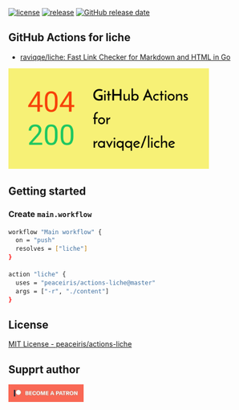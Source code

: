 [![license](https://img.shields.io/github/license/peaceiris/actions-liche.svg)](https://github.com/peaceiris/actions-liche/blob/master/LICENSE)
[![release](https://img.shields.io/github/release/peaceiris/actions-liche.svg)](https://github.com/peaceiris/actions-liche/releases/latest)
[![GitHub release date](https://img.shields.io/github/release-date/peaceiris/actions-liche.svg)](https://github.com/peaceiris/actions-liche/releases)



## GitHub Actions for liche

- [raviqqe/liche: Fast Link Checker for Markdown and HTML in Go](https://github.com/raviqqe/liche)

<img width="400" alt="GitHub Actions for liche" src="./images/ogp.svg">



## Getting started

### Create `main.workflow`

```sh
workflow "Main workflow" {
  on = "push"
  resolves = ["liche"]
}

action "liche" {
  uses = "peaceiris/actions-liche@master"
  args = ["-r", "./content"]
}
```



## License

[MIT License - peaceiris/actions-liche]

[MIT License - peaceiris/actions-liche]: https://github.com/peaceiris/actions-liche/blob/master/LICENSE



## Supprt author

<a href="https://www.patreon.com/peaceiris"><img src="./images/patreon.jpg" alt="peaceiris - Patreon" width="150px"></a>
